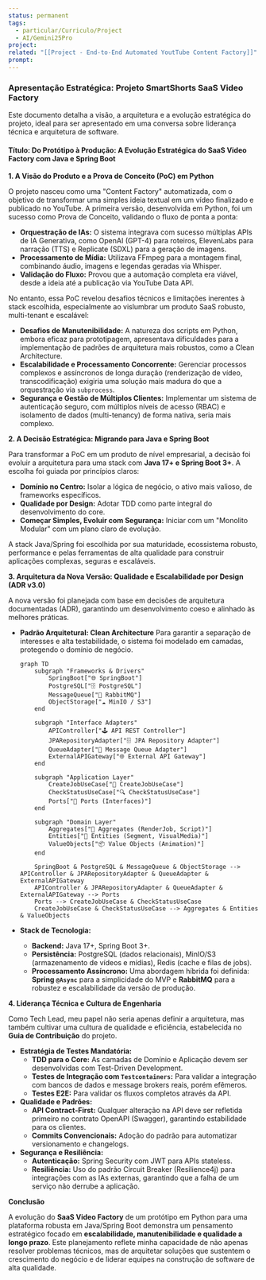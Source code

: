 ```yaml
---
status: permanent
tags:
  - particular/Curriculo/Project
  - AI/Gemini25Pro
project: 
related: "[[Project - End-to-End Automated YoutTube Content Factory]]"
prompt:
---
```

### **Apresentação Estratégica: Projeto SmartShorts SaaS Video Factory**

Este documento detalha a visão, a arquitetura e a evolução estratégica do projeto, ideal para ser apresentado em uma conversa sobre liderança técnica e arquitetura de software.

#### **Título: Do Protótipo à Produção: A Evolução Estratégica do SaaS Video Factory com Java e Spring Boot**

**1. A Visão do Produto e a Prova de Conceito (PoC) em Python**

O projeto nasceu como uma "Content Factory" automatizada, com o objetivo de transformar uma simples ideia textual em um vídeo finalizado e publicado no YouTube. A primeira versão, desenvolvida em Python, foi um sucesso como Prova de Conceito, validando o fluxo de ponta a ponta:

  * **Orquestração de IAs:** O sistema integrava com sucesso múltiplas APIs de IA Generativa, como OpenAI (GPT-4) para roteiros, ElevenLabs para narração (TTS) e Replicate (SDXL) para a geração de imagens.
  * **Processamento de Mídia:** Utilizava FFmpeg para a montagem final, combinando áudio, imagens e legendas geradas via Whisper.
  * **Validação do Fluxo:** Provou que a automação completa era viável, desde a ideia até a publicação via YouTube Data API.

No entanto, essa PoC revelou desafios técnicos e limitações inerentes à stack escolhida, especialmente ao vislumbrar um produto SaaS robusto, multi-tenant e escalável:

  * **Desafios de Manutenibilidade:** A natureza dos scripts em Python, embora eficaz para prototipagem, apresentava dificuldades para a implementação de padrões de arquitetura mais robustos, como a Clean Architecture.
  * **Escalabilidade e Processamento Concorrente:** Gerenciar processos complexos e assíncronos de longa duração (renderização de vídeo, transcodificação) exigiria uma solução mais madura do que a orquestração via `subprocess`.
  * **Segurança e Gestão de Múltiplos Clientes:** Implementar um sistema de autenticação seguro, com múltiplos níveis de acesso (RBAC) e isolamento de dados (multi-tenancy) de forma nativa, seria mais complexo.

**2. A Decisão Estratégica: Migrando para Java e Spring Boot**

Para transformar a PoC em um produto de nível empresarial, a decisão foi evoluir a arquitetura para uma stack com **Java 17+ e Spring Boot 3+**. A escolha foi guiada por princípios claros:

  * **Domínio no Centro:** Isolar a lógica de negócio, o ativo mais valioso, de frameworks específicos.
  * **Qualidade por Design:** Adotar TDD como parte integral do desenvolvimento do core.
  * **Começar Simples, Evoluir com Segurança:** Iniciar com um "Monolito Modular" com um plano claro de evolução.

A stack Java/Spring foi escolhida por sua maturidade, ecossistema robusto, performance e pelas ferramentas de alta qualidade para construir aplicações complexas, seguras e escaláveis.

**3. Arquitetura da Nova Versão: Qualidade e Escalabilidade por Design (ADR v3.0)**

A nova versão foi planejada com base em decisões de arquitetura documentadas (ADR), garantindo um desenvolvimento coeso e alinhado às melhores práticas.

  * **Padrão Arquitetural: Clean Architecture**
    Para garantir a separação de interesses e alta testabilidade, o sistema foi modelado em camadas, protegendo o domínio de negócio.

    ```mermaid
    graph TD
    	subgraph "Frameworks & Drivers"
    		SpringBoot["🌐 SpringBoot"]
    		PostgreSQL["🗄️ PostgreSQL"]
    		MessageQueue["🐇 RabbitMQ"]
    		ObjectStorage["☁️ MinIO / S3"]
    	end

    	subgraph "Interface Adapters"
    		APIController["🕹️ API REST Controller"]
    		JPARepositoryAdapter["🗄️ JPA Repository Adapter"]
    		QueueAdapter["📨 Message Queue Adapter"]
    		ExternalAPIGateway["🌐 External API Gateway"]
    	end

    	subgraph "Application Layer"
    		CreateJobUseCase["🎯 CreateJobUseCase"]
    		CheckStatusUseCase["🔍 CheckStatusUseCase"]
    		Ports["🧩 Ports (Interfaces)"]
    	end

    	subgraph "Domain Layer"
    		Aggregates["🧠 Aggregates (RenderJob, Script)"]
    		Entities["📝 Entities (Segment, VisualMedia)"]
    		ValueObjects["📦 Value Objects (Animation)"]
    	end

    	SpringBoot & PostgreSQL & MessageQueue & ObjectStorage --> APIController & JPARepositoryAdapter & QueueAdapter & ExternalAPIGateway
    	APIController & JPARepositoryAdapter & QueueAdapter & ExternalAPIGateway --> Ports
    	Ports --> CreateJobUseCase & CheckStatusUseCase
    	CreateJobUseCase & CheckStatusUseCase --> Aggregates & Entities & ValueObjects
    ```

  * **Stack de Tecnologia:**

      * **Backend:** Java 17+, Spring Boot 3+.
      * **Persistência:** PostgreSQL (dados relacionais), MinIO/S3 (armazenamento de vídeos e mídias), Redis (cache e filas de jobs).
      * **Processamento Assíncrono:** Uma abordagem híbrida foi definida: **Spring `@Async`** para a simplicidade do MVP e **RabbitMQ** para a robustez e escalabilidade da versão de produção.

**4. Liderança Técnica e Cultura de Engenharia**

Como Tech Lead, meu papel não seria apenas definir a arquitetura, mas também cultivar uma cultura de qualidade e eficiência, estabelecida no **Guia de Contribuição** do projeto.

  * **Estratégia de Testes Mandatória:**
      * **TDD para o Core:** As camadas de Domínio e Aplicação devem ser desenvolvidas com Test-Driven Development.
      * **Testes de Integração com `Testcontainers`:** Para validar a integração com bancos de dados e message brokers reais, porém efêmeros.
      * **Testes E2E:** Para validar os fluxos completos através da API.
  * **Qualidade e Padrões:**
      * **API Contract-First:** Qualquer alteração na API deve ser refletida primeiro no contrato OpenAPI (Swagger), garantindo estabilidade para os clientes.
      * **Commits Convencionais:** Adoção do padrão para automatizar versionamento e changelogs.
  * **Segurança e Resiliência:**
      * **Autenticação:** Spring Security com JWT para APIs stateless.
      * **Resiliência:** Uso do padrão Circuit Breaker (Resilience4j) para integrações com as IAs externas, garantindo que a falha de um serviço não derrube a aplicação.

**Conclusão**

A evolução do **SaaS Video Factory** de um protótipo em Python para uma plataforma robusta em Java/Spring Boot demonstra um pensamento estratégico focado em **escalabilidade, manutenibilidade e qualidade a longo prazo**. Este planejamento reflete minha capacidade de não apenas resolver problemas técnicos, mas de arquitetar soluções que sustentem o crescimento do negócio e de liderar equipes na construção de software de alta qualidade.
